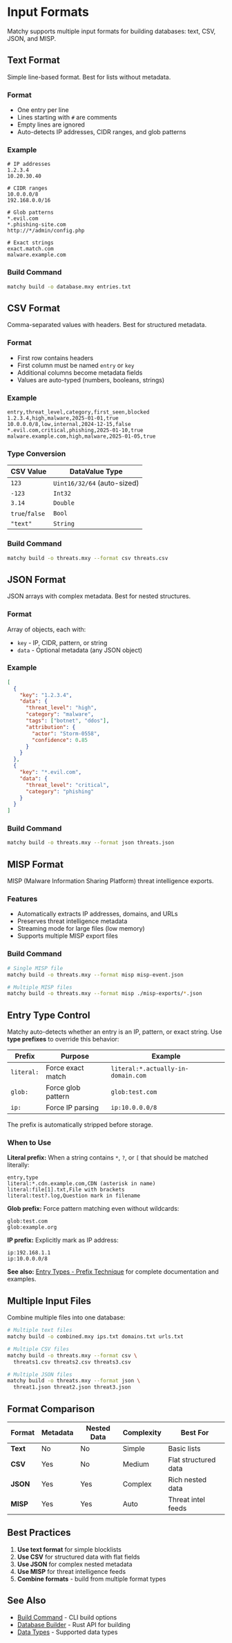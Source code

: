 # Input Formats

Matchy supports multiple input formats for building databases: text, CSV, JSON, and MISP.

## Text Format

Simple line-based format. Best for lists without metadata.

### Format

- One entry per line
- Lines starting with `#` are comments
- Empty lines are ignored
- Auto-detects IP addresses, CIDR ranges, and glob patterns

### Example

```text
# IP addresses
1.2.3.4
10.20.30.40

# CIDR ranges
10.0.0.0/8
192.168.0.0/16

# Glob patterns
*.evil.com
*.phishing-site.com
http://*/admin/config.php

# Exact strings
exact.match.com
malware.example.com
```

### Build Command

```bash
matchy build -o database.mxy entries.txt
```

## CSV Format

Comma-separated values with headers. Best for structured metadata.

### Format

- First row contains headers
- First column must be named `entry` or `key`
- Additional columns become metadata fields
- Values are auto-typed (numbers, booleans, strings)

### Example

```csv
entry,threat_level,category,first_seen,blocked
1.2.3.4,high,malware,2025-01-01,true
10.0.0.0/8,low,internal,2024-12-15,false
*.evil.com,critical,phishing,2025-01-10,true
malware.example.com,high,malware,2025-01-05,true
```

### Type Conversion

| CSV Value | DataValue Type |
|-----------|----------------|
| `123` | `Uint16/32/64` (auto-sized) |
| `-123` | `Int32` |
| `3.14` | `Double` |
| `true`/`false` | `Bool` |
| `"text"` | `String` |

### Build Command

```bash
matchy build -o threats.mxy --format csv threats.csv
```

## JSON Format

JSON arrays with complex metadata. Best for nested structures.

### Format

Array of objects, each with:
- `key` - IP, CIDR, pattern, or string
- `data` - Optional metadata (any JSON object)

### Example

```json
[
  {
    "key": "1.2.3.4",
    "data": {
      "threat_level": "high",
      "category": "malware",
      "tags": ["botnet", "ddos"],
      "attribution": {
        "actor": "Storm-0558",
        "confidence": 0.85
      }
    }
  },
  {
    "key": "*.evil.com",
    "data": {
      "threat_level": "critical",
      "category": "phishing"
    }
  }
]
```

### Build Command

```bash
matchy build -o threats.mxy --format json threats.json
```

## MISP Format

MISP (Malware Information Sharing Platform) threat intelligence exports.

### Features

- Automatically extracts IP addresses, domains, and URLs
- Preserves threat intelligence metadata
- Streaming mode for large files (low memory)
- Supports multiple MISP export files

### Build Command

```bash
# Single MISP file
matchy build -o threats.mxy --format misp misp-event.json

# Multiple MISP files
matchy build -o threats.mxy --format misp ./misp-exports/*.json
```

## Entry Type Control

Matchy auto-detects whether an entry is an IP, pattern, or exact string. Use **type prefixes**
to override this behavior:

| Prefix | Purpose | Example |
|--------|---------|----------|
| `literal:` | Force exact match | `literal:*.actually-in-domain.com` |
| `glob:` | Force glob pattern | `glob:test.com` |
| `ip:` | Force IP parsing | `ip:10.0.0.0/8` |

The prefix is automatically stripped before storage.

### When to Use

**Literal prefix:**
When a string contains `*`, `?`, or `[` that should be matched literally:

```csv
entry,type
literal:*.cdn.example.com,CDN (asterisk in name)
literal:file[1].txt,File with brackets
literal:test?.log,Question mark in filename
```

**Glob prefix:**
Force pattern matching even without wildcards:

```text
glob:test.com
glob:example.org
```

**IP prefix:**
Explicitly mark as IP address:

```text
ip:192.168.1.1
ip:10.0.0.0/8
```

**See also:** [Entry Types - Prefix Technique](../guide/entry-types.md#explicit-type-control-prefix-technique)
for complete documentation and examples.

## Multiple Input Files

Combine multiple files into one database:

```bash
# Multiple text files
matchy build -o combined.mxy ips.txt domains.txt urls.txt

# Multiple CSV files
matchy build -o threats.mxy --format csv \
  threats1.csv threats2.csv threats3.csv

# Multiple JSON files  
matchy build -o threats.mxy --format json \
  threat1.json threat2.json threat3.json
```

## Format Comparison

| Format | Metadata | Nested Data | Complexity | Best For |
|--------|----------|-------------|------------|----------|
| **Text** | No | No | Simple | Basic lists |
| **CSV** | Yes | No | Medium | Flat structured data |
| **JSON** | Yes | Yes | Complex | Rich nested data |
| **MISP** | Yes | Yes | Auto | Threat intel feeds |

## Best Practices

1. **Use text format** for simple blocklists
2. **Use CSV** for structured data with flat fields
3. **Use JSON** for complex nested metadata
4. **Use MISP** for threat intelligence feeds
5. **Combine formats** - build from multiple format types

## See Also

- [Build Command](cli-build.md) - CLI build options
- [Database Builder](database-builder.md) - Rust API for building
- [Data Types](data-types.md) - Supported data types

